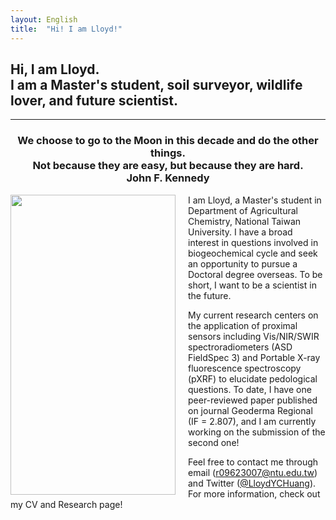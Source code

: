 ```yaml
---
layout: English
title:  "Hi! I am Lloyd!"
---  
```

## Hi, I am Lloyd. <br> I am a Master's student, soil surveyor, wildlife lover, and future scientist.  
***  
<h3 align="center">We choose to go to the Moon in this decade and do the other things.<br>Not because they are easy, but because they are hard.<br>John F. Kennedy</h3>  
  
<img align="left" width="264" height="480" style="margin-right:20px" src="https://lloydychuang.github.io/assets/me.jpg">
I am Lloyd, a Master's student in Department of Agricultural Chemistry, National Taiwan University. I have a broad interest in questions involved in biogeochemical cycle and seek an opportunity to pursue a Doctoral degree overseas. To be short, I want to be a scientist in the future.  
  
My current research centers on the application of proximal sensors including Vis/NIR/SWIR spectroradiometers (ASD FieldSpec 3) and Portable X-ray fluorescence spectroscopy (pXRF) to elucidate pedological questions. To date, I have one peer-reviewed paper published on journal Geoderma Regional (IF = 2.807), and I am currently working on the submission of the second one!  
  
Feel free to contact me through email (r09623007@ntu.edu.tw) and Twitter (<a href="https://twitter.com/LloydYCHuang" target="_blank">@LloydYCHuang</a>). For more information, check out my CV and Research page!  
  
  
  
  
  
  
  
  
